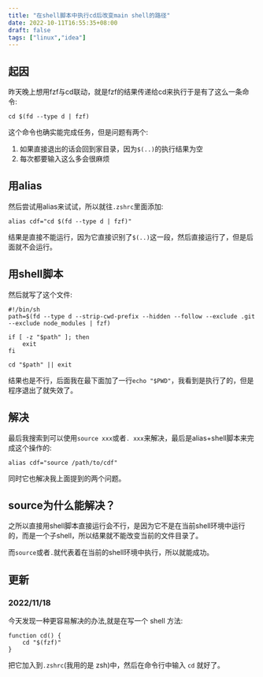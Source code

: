 ```yaml
---
title: "在shell脚本中执行cd后改变main shell的路径"
date: 2022-10-11T16:55:35+08:00
draft: false
tags: ["linux","idea"]
---
```


## 起因

昨天晚上想用fzf与cd联动，就是fzf的结果传递给cd来执行于是有了这么一条命令:

```shell
cd $(fd --type d | fzf)
```

这个命令也确实能完成任务，但是问题有两个:

1. 如果直接退出的话会回到家目录，因为`$(..)`的执行结果为空
2. 每次都要输入这么多会很麻烦

## 用alias

然后尝试用alias来试试，所以就往`.zshrc`里面添加:

```shell
alias cdf="cd $(fd --type d | fzf)"
```

结果是直接不能运行，因为它直接识别了`$(..)`这一段，然后直接运行了，但是后面就不会运行。

## 用shell脚本

然后就写了这个文件:

```shell
#!/bin/sh
path=$(fd --type d --strip-cwd-prefix --hidden --follow --exclude .git --exclude node_modules | fzf)

if [ -z "$path" ]; then
    exit
fi

cd "$path" || exit
```

结果也是不行，后面我在最下面加了一行`echo "$PWD"`，我看到是执行了的，但是程序退出了就失效了。

## 解决

最后我搜索到可以使用`source xxx`或者`. xxx`来解决，最后是alias+shell脚本来完成这个操作的:

```shell
alias cdf="source /path/to/cdf"
```

同时它也解决我上面提到的两个问题。

## source为什么能解决？

之所以直接用shell脚本直接运行会不行，是因为它不是在当前shell环境中运行的，而是一个子shell，所以结果就不能改变当前的文件目录了。

而`source`或者`.`就代表着在当前的shell环境中执行，所以就能成功。

## 更新

### 2022/11/18

今天发现一种更容易解决的办法,就是在写一个 shell 方法:

```shell
function cd() {
    cd "$(fzf)"
}
```

把它加入到`.zshrc`(我用的是 zsh)中，然后在命令行中输入 `cd` 就好了。  